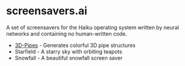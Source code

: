 # screensavers.ai
A set of screensavers for the Haiku operating system written by neural networks and containing no human-written code.

* [3D-Pipes](/3d%20Pipes/about.md) - Generates colorful 3D pipe structures
* Starfield - A starry sky with orbiting teapots
* Snowfall - A beautiful snowfall screen saver
